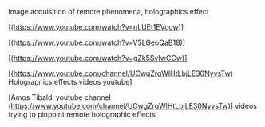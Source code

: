 image acquisition of remote phenomena, holographics effect

[(https://www.youtube.com/watch?v=nLUEt1EVqcw)]

[(https://www.youtube.com/watch?v=V5LGeoQaB18)]

[(https://www.youtube.com/watch?v=gZk5SvIwCCw)]

[(https://www.youtube.com/channel/UCwgZrqWlHtLbjLE30NyvsTw) Holograpnics effects videos youtube]

[Amos Tibaldi youtube channel (https://www.youtube.com/channel/UCwgZrqWlHtLbjLE30NyvsTw)] videos trying to pinpoint remote holographic effects
